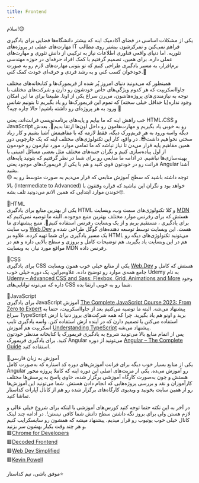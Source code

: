 ```yaml
---
title: Frontend
---
```

سلام!😊

یکی از مشکلات اساسی در فضای آکادمیک اینه که بیشتر دانشگاه‌ها فضایی برای یادگیری مهارت‌های عملی در پروژه‌های IT فراهم نمی‌کنن و تمرکزشون بیشتر روی مطالب تئوریه. اما دنیای واقعی فناوری اطلاعات نیاز به ترکیبی از دانش تئوری و مهارت‌های عملی داره. برای همین، تصمیم گرفتیم با کمک افراد حرفه‌ای در حوزه مهندسی نرم‌افزار، یه مسیر یادگیری طراحی کنیم که تو بتونی مهارت‌های لازم رو به صورت خودخوان کسب کنی و به رشد فردی و حرفه‌ای خودت کمک کنی.🚀

همینطور که می‌دونید دنیای امروز پُر شده از فریمورک‌ها و کتابخانه‌های مختلف جاوااسکریپت که هر کدوم ویژگی‌های خاص خودشون رو دارن و شرکت‌های مختلف با توجه به نیازمندی‌‌های پروژه‌هاشون، می‌رن سراغ یکی از اونا. طبیعتا برای ما این امکان وجود نداره(یا حداقل خیلی سخته) که تموم این فریمورک‌ها رو یاد بگیریم تا بتونیم شانس ورود به هر پروژه‌ای رو داشته باشیم!
حالا چاره چیه؟ 🤔

خب راهش اینه که ما بیایم و پایه‌های برنامه‌نویسی فرانت‌اند، یعنی 
HTML،CSS
و
JavaScript
رو به خوبی یاد بگیریم و مهارت‌هامون رو داخل اون‌ها ارتقا بدیم💪. بعدش دیگه واسه ورود به هر فریم‌ورک دیگه، فقط لازمه که با مفاهیمش آشنا بشیم و کار زیاد سختی نخواهیم داشت😎.
 در واقع، کار این تکنولوژی‌های مختلف اینه که یک چارچوبی دور همین مفاهیم پایه قرار می‌دن تا نیاز نباشه که ما تمامی موارد مورد نیازمون رو خودمون از اول پیاده‌سازی کنیم و نگران جنبه‌های مختلف مثل بعضی مسائل امنیتی یا بهینه‌سازی‌ها نباشیم.
در ادامه ما منابعی رو برای شما در نظر گرفتیم که بتونید پایه‌های فرانت رو در خودتون قوی کنید و هم با یکی از فریمورک‌های موجود یعنی 
Angular
آشنا بشید.  
🟡 توجه داشته باشید که سطح آموزش منابعی که قرار می‌دیم به صورت متوسط رو‌ به بالا (Intermediate to Advanced) خواهد بود و نگران این نباشید که قراره وقتتون با خوندن موارد ابتدایی که همین الانم می‌دونید تلف بشه🙄.

🔵HTML  
یکی از بهترین منابع برای یادگیری HTML و کلا تکنولوژی‌های سمت وب، وبسایت
 [MDN](https://developer.mozilla.org/en-US/docs/Learn/HTML)
  هستش که برای رفرنس موارد مختلف بهترین منبع موجوده. البته ما توصیه نمی‌کنیم که برای یادگیری ،‌ مستقیم بریم و از یک وبسایت رفرنس استفاده کنیم😬. منبع پیشنهادی ما وب سایت [Web.Dev](https://web.dev/learn/html) هست. این وبسایت توسط توسعه دهنده‌های گوگل طراحی شده و یک مسیر یادگیری برای شما تهیه کرده. علاوه بر HTML می‌تونید تکنولوژی‌های دیگه رو هم در این وبسایت یاد بگیرید. هم توضیحات کامل و بروزی و سطح بالایی داره و هم در مواقع مورد نیاز، به وبسایت MDN رفرنس داده.

🔵CSS  
برای یادگیری
CSS
یکی از منابع خیلی خوب همون وبسایت
[Web.Dev](https://web.dev/learn/css/)
هستش که کامل و جامع همه‌‌ی موارد رو توضیح داده. علاوه‌براین، یک دوره خیلی خوب
Udemy
به نام
[Udemy – Advanced CSS and Sass: Flexbox, Grid, Animations and More](https://downloadly.ir/elearning/video-tutorials/advanced-css-and-sass-5/)
وجود داره که می‌تونه توانایی‌های
CSS
شما رو به خویی ارتقا بده.

🔵JavaScript  
برای یادگیری 
JavaScript
آموزش
[The Complete JavaScript Course 2023: From Zero to Expert](https://downloadly.ir/elearning/video-tutorials/the-complete-javascript-course-13/)
پیشنهاد می‌شه.
البته ما توصیه می‌کنیم بعد از جاوااسکریپت، حتما به سراغ
TypeScript
برید و اونو هم یاد بگیرید. چرا که همه شرکت‌های بروز دنیا یا ازش استفاده می‌کنن یا تصمیم دارن که در آینده ازش استفاده کنن. واسه یادگیری تایپ اسکریپت هم آموزش 
[Understanding TypeScript](https://downloadly.ir/elearning/video-tutorials/understanding-typescript-8/)
پیشنهاد می‌شه.  
پس از اتمام منابع بالا می‌تونید شروع به یادگیری فریمورک یا کتابخانه مدنظر خودتون کنید. برای یادگیری فریمورک 
Angular 
می‌تونید از دوره
[Angular – The Complete Guide](https://downloadly.ir/elearning/video-tutorials/angular-the-complete-guide-12/)
استفاده کنید.

📂آموزش به زبان فارسی  
یکی از منابع بسیار خوب دیگه برای فرانت آموزش‌های دوره کد استاره که به‌صورت کامل 
Angular
رو آموزش می‌ده. یکی از مزیت‌های اصلی این دوره اینه که کاملا پروژه محور هستش و چون به‌صورت کارگاه آموزشی برگزار شده، حاوی پاسخ به پرسش‌ها مختلف کارآموزان و نقد و بررسی پروژه‌هایی که انجام دادن هستش.  شما می‌تونید این آموزش‌ها رو از همین سایت بخونید و ویدیوی کارگاه‌های برگزار شده رو هم از کانال آپارات کداستار تماشا کنید.

در آخر به این نکته حتما توجه کنید کورس‌های آموزشی با اینکه برای شروع خیلی عالی و لازم هستن ولی برای بروز نگه داشتن سطح دانش شما کافی نیستن!. در ادامه چند لینک کانال خیلی خوب یوتیوب رو قرار میدیم. پیشنهاد میشه که همشون رو سابسکرایب کنیم و هر چند وقت یکبار بهشون سر بزنید.  
🟥[Chrome for Developers](https://www.youtube.com/@ChromeDevs)  
🟥[Decoded Frontend](https://www.youtube.com/@DecodedFrontend)  
🟥[Web Dev Simplified](https://www.youtube.com/@WebDevSimplified)  
🟥[Kevin Powell](https://www.youtube.com/@KevinPowell)

موفق باشی، تیم کداستار⭐